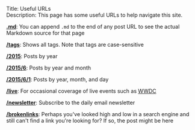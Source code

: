 Title: Useful URLs  
Description: This page has some useful URLs to help navigate this site.  

[**.md**][1]: You can append `.md` to the end of any post URL to see the actual Markdown source for that page

[**/tags**][2]: Shows all tags. Note that tags are case-sensitive

[**/2015**][3]: Posts by year

[**/2015/6**][4]: Posts by year and month

[**/2015/6/1**][5]: Posts by year, month, and day

[**/live**][6]: For occasional coverage of live events such as [WWDC][7]

[**/newsletter**][8]: Subscribe to the daily email newsletter

[**/brokenlinks**][9]: Perhaps you've looked high and low in a search engine and still can't find a link you're looking for? If so, the post might be here

[1]: /useful-urls.md "You can do this with almost every page on the site"
[2]: /tags "I love tags"
[3]: /2015 "Shows all posts for 2015"
[4]: /2015/6 "Shows all posts for June 2015"
[5]: /2015/6/1 "Shows all posts for June 1, 2015"
[6]: /live "Live events like WWDC"
[7]: https://developer.apple.com/wwdc/ "WWDC"
[8]: /newsletter "TheOverAnalyzed has a newsletter!"
[9]: /brokenlinks "Some links just won't redirect from their old Squarespace destinations. Go here to check those out."